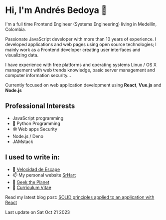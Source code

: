 # Hi, I'm Andrés Bedoya 👋

I'm a full time Frontend Engineer (Systems Engineering) living in Medellín, Colombia.

Passionate JavaScript developer with more than 10 years of experience. I developed applications and web pages using open source technologies; I mainly work as a Frontend developer creating user interfaces and visualizing data.

I have experience with free platforms and operating systems Linux / OS X management with web trends knowledge, basic server management and computer information security...

Currently focused on web application development using **React**, **Vue.js** and **Node.js**

## Professional Interests
- JavaScript programming
- 🐍 Python Programming
- 🕸 Web apps Security
- Node.js / Deno
- JAMstack

## I used to write in:
- 💨 [Velocidad de Escape](https://velocidadescape.com/)
- 📫 My personal website [SrHart](https://srhart.co/)
- 👾 [Geek the Planet](https://geektheplanet.net/)
- 📝 [Curriculum Vitae](https://read.cv/anbedoyag)


Read my latest blog post: [SOLID principles applied to an application with React](https://velocidadescape.com/react/solid-principles-react-app/)

Last update on Sat Oct 21 2023